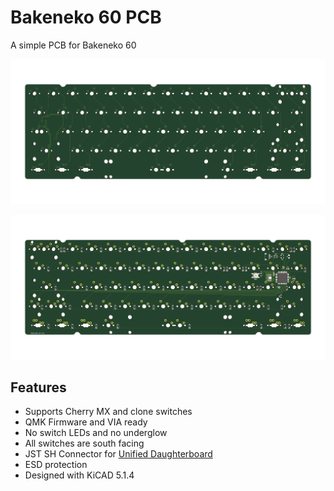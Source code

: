 # Bakeneko 60 PCB

A simple PCB for Bakeneko 60

![Top view](../image/bakeneko-60-pcb-top.png)

![Bottom view](../image/bakeneko-60-pcb-bottom.png)

## Features
 * Supports Cherry MX and clone switches
 * QMK Firmware and VIA ready
 * No switch LEDs and no underglow
 * All switches are south facing
 * JST SH Connector for [Unified Daughterboard](https://github.com/ai03-2725/Unified-Daughterboard)
 * ESD protection
 * Designed with KiCAD 5.1.4
